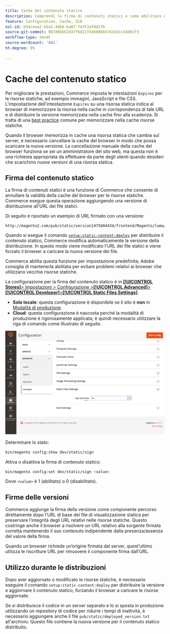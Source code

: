 ```yaml
---
title: Cache del contenuto statico
description: Comprendi la firma di contenuti statici e come abilitare o disabilitare la funzione.
feature: Configuration, Cache, SCD
exl-id: b54ceea2-b3a1-4dbb-ba87-743f2af0d2fb
source-git-commit: 987d65b52437fbd21f41600bb5741b3cc43d01f3
workflow-type: tm+mt
source-wordcount: '462'
ht-degree: 0%

---
```


# Cache del contenuto statico

Per migliorare le prestazioni, Commerce imposta le intestazioni `Expires` per le risorse statiche, ad esempio immagini, JavaScript e file CSS.
L&#39;impostazione dell&#39;intestazione `Expires` su una risorsa statica indica al browser di memorizzare la risorsa nella cache in corrispondenza di tale URL e di distribuire la versione memorizzata nella cache fino alla scadenza.
Si tratta di una [best practice](https://developer.yahoo.com/performance/rules.html#expires=) comune per memorizzare nella cache risorse statiche.

Quando il browser memorizza in cache una risorsa statica che cambia sul server, è necessario cancellare la cache del browser in modo che possa scaricare la nuova versione.
La cancellazione manuale della cache del browser funziona se sei un amministratore del sito web, ma questa non è una richiesta appropriata da effettuare da parte degli utenti quando desideri che scarichino nuove versioni di una risorsa statica.

## Firma del contenuto statico

La firma di contenuti statici è una funzione di Commerce che consente di annullare la validità della cache del browser per le risorse statiche.
Commerce esegue questa operazione aggiungendo una versione di distribuzione all’URL dei file statici.

Di seguito è riportato un esempio di URL firmato con una versione:

```
http://magento2.com/pub/static/version1475604434/frontend/Magento/luma/en_US/images/logo.svg
```

Quando si esegue il comando [`setup:static-content:deploy`](../cli/static-view-file-deployment.md) per distribuire il contenuto statico, Commerce modifica automaticamente la versione della distribuzione.
In questo modo viene modificato l’URL dei file statici e viene forzato il browser a caricare la nuova versione dei file.

Commerce abilita questa funzione per impostazione predefinita; Adobe consiglia di mantenerla abilitata per evitare problemi relativi ai browser che utilizzano vecchie risorse statiche.

La configurazione per la firma del contenuto statico è in [**[!UICONTROL Stores]**> Impostazioni > Configurazione >**[!UICONTROL Advanced]**>**[!UICONTROL Developer]**>**[!UICONTROL Static Files Settings]**](https://experienceleague.adobe.com/en/docs/commerce-admin/systems/tools/developer-tools#static-file-signatures).

- **Solo locale**: questa configurazione è disponibile se il sito è **non** in [Modalità di produzione](https://experienceleague.adobe.com/docs/commerce-operations/configuration-guide/setup/application-modes.html#production-mode).
- **Cloud**: questa configurazione è nascosta perché la modalità di produzione è rigorosamente applicata; è quindi necessario utilizzare la riga di comando come illustrato di seguito.

![Impostazioni file statici](../../assets/configuration/static-files-settings.png)

Determinare lo stato:

```bash
bin/magento config:show dev/static/sign
```

Attiva o disattiva la firma di contenuto statico:

```bash
bin/magento config:set dev/static/sign <value>
```

Dove `<value>` è 1 (abilitato) o 0 (disabilitato).

## Firme delle versioni

Commerce aggiunge la firma della versione come componente percorso direttamente dopo l’URL di base dei file di visualizzazione statica per preservare l’integrità degli URL relativi nelle risorse statiche.
Questo costringe anche il browser a risolvere un URL relativo alla sorgente firmata corretta mantenendo il suo contenuto indipendente dalla presenza/assenza del valore della firma.

Quando un browser richiede un’origine firmata dal server, quest’ultimo utilizza le riscritture URL per rimuovere il componente firma dall’URL.

## Utilizzo durante le distribuzioni

Dopo aver aggiornato o modificato le risorse statiche, è necessario eseguire il comando `setup:static-content:deploy` per distribuire la versione e aggiornare il contenuto statico, forzando il browser a caricare le risorse aggiornate.

Se si distribuisce il codice in un server separato e lo si sposta in produzione utilizzando un repository di codice per ridurre i tempi di inattività, è necessario aggiungere anche il file `pub/static/deployed_version.txt` all&#39;archivio.
Questo file contiene la nuova versione per il contenuto statico distribuito.
